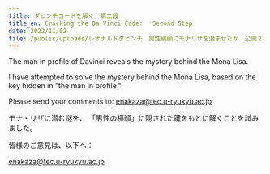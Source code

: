 ```yaml
---
title: ダビンチコードを解く　第二段
title_en: Cracking the Da Vinci Code:　 Second Step
date: 2022/11/02
file: /public/uploads/レオナルドダビンチ　男性横顔にモナリザを潜ませたか　公開２-コピー.pdf
---
```

The man in profile of Davinci reveals the mystery behind the Mona Lisa.

I have attempted to solve the mystery 
behind the Mona Lisa, 
based on the key hidden 
in "the man in profile."

Please send your comments to:
enakaza@tec.u-ryukyu.ac.jp

モナ・リザに潜む謎を、
「男性の横顔」に隠された鍵をもとに解くことを試みました。

皆様のご意見は、以下へ：

enakaza@tec.u-ryukyu.ac.jp